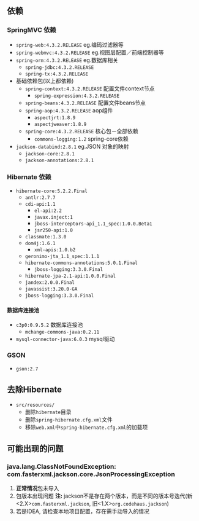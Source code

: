## 依赖
### SpringMVC 依赖
- `spring-web:4.3.2.RELEASE` eg.编码过滤器等
- `spring-webmvc:4.3.2.RELEASE` eg.视图层配置／前端控制器等
- `spring-orm:4.3.2.RELEASE` eg.数据库相关
    - `spring-jdbc:4.3.2.RELEASE`
    - `spring-tx:4.3.2.RELEASE`
- 基础依赖包(以上都依赖)
    - `spring-context:4.3.2.RELEASE` 配置文件context节点
        - `spring-expression:4.3.2.RELEASE`
    - `spring-beans:4.3.2.RELEASE` 配置文件beans节点
    - `spring-aop:4.3.2.RELEASE`  aop组件
        - `aspectjrt:1.8.9`
        - `aspectjweaver:1.8.9`
    - `spring-core:4.3.2.RELEASE` 核心包－全部依赖
        - `commons-logging:1.2` spring-core依赖
- `jackson-databind:2.8.1` eg.JSON 对象的映射
    - `jackson-core:2.8.1`
    - `jackson-annotations:2.8.1`

### Hibernate 依赖
- `hibernate-core:5.2.2.Final`
    - `antlr:2.7.7`
    - `cdi-api:1.1`
        - `el-api:2.2`
        - `javax.inject:1`
        - `jboss-interceptors-api_1.1_spec:1.0.0.Beta1`
        - `jsr250-api:1.0`
    - `classmate:1.3.0`
    - `dom4j:1.6.1`
        - `xml-apis:1.0.b2`
    - `geronimo-jta_1.1_spec:1.1.1`
    - `hibernate-commons-annotations:5.0.1.Final`
        - `jboss-logging:3.3.0.Final`
    - `hibernate-jpa-2.1-api:1.0.0.Final`
    - `jandex:2.0.0.Final`
    - `javassist:3.20.0-GA`
    - `jboss-logging:3.3.0.Final`

#### 数据库连接池
- `c3p0:0.9.5.2` 数据库连接池
    - `mchange-commons-java:0.2.11`
- `mysql-connector-java:6.0.3` mysql驱动

### GSON
- `gson:2.7`

## 去除Hibernate
- `src/resources/`
    - 删除`hibernate`目录
    - 删除`spring-hibernate.cfg.xml`文件
    - 移除`web.xml`中`spring-hibernate.cfg.xml`的加载项

## 可能出现的问题
### java.lang.ClassNotFoundException: com.fasterxml.jackson.core.JsonProcessingException
1. **正常情况**包未导入
2. 包版本出现问题 **注:** jackson不是存在两个版本，而是不同的版本号迭代(新<2.X>`com.fasterxml.jackson`, 旧<1.X>`org.codehaus.jackson`)
3. 若是IDEA, 请检查本地项目配置，存在需手动导入的情况